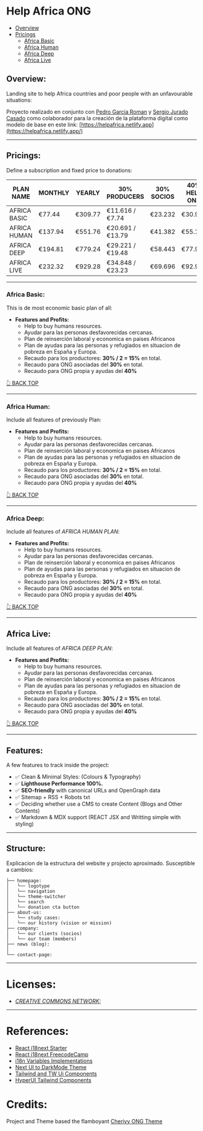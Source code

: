 # Help Africa ONG

-   [Overview](#overview)
-   [Pricings](#pricings)
    -   [Africa Basic](#africa-basic)
    -   [Africa Human](#africa-human)
    -   [Africa Deep](#africa-deep)
    -   [Africa Live](#africa-live)

## Overview:

Landing site to help Africa countries and poor people with an unfavourable situations:

Proyecto realizado en conjunto con [Pedro Garcia Roman](http://pedrogarcia.gq/) y [Sergio Jurado Casado](https://github.com/senseijurado/07-helpafrica-astro) como colaborador para la creación de la plataforma digital como modelo de base en este link: [https://helpafrica.netlify.app](https://helpafrica.netlify.app/)

---

## Pricings:

Define a subscription and fixed price to donations:

| PLAN NAME    | MONTHLY | YEARLY  | 30% PRODUCERS    | 30% SOCIOS | 40% HELP ONG |
| ------------ | ------- | ------- | ---------------- | ---------- | ------------ |
| AFRICA BASIC | €77.44  | €309.77 | €11.616 / €7.74  | €23.232    | €30.976      |
| AFRICA HUMAN | €137.94 | €551.76 | €20.691 / €13.79 | €41.382    | €55.176      |
| AFRICA DEEP  | €194.81 | €779.24 | €29.221 / €19.48 | €58.443    | €77.924      |
| AFRICA LIVE  | €232.32 | €929.28 | €34.848 / €23.23 | €69.696    | €92.928      |

---

### Africa Basic:

This is de most economic basic plan of all:

-   **Features and Profits:**
    -   Help to buy humans resources.
    -   Ayudar para las personas desfavorecidas cercanas.
    -   Plan de reinserción laboral y economica en paises Africanos
    -   Plan de ayudas para las personas y refugiados en situacion de pobreza en España y Europa.
    -   Recaudo para los productores: **30% / 2 = 15%** en total.
    -   Recaudo para ONG asociadas del **30%** en total.
    -   Recaudo para ONG propia y ayudas del **40%**

[👆 BACK TOP](#pricings)

---

### Africa Human:

Include all features of previously Plan:

-   **Features and Profits:**
    -   Help to buy humans resources.
    -   Ayudar para las personas desfavorecidas cercanas.
    -   Plan de reinserción laboral y economica en paises Africanos
    -   Plan de ayudas para las personas y refugiados en situacion de pobreza en España y Europa.
    -   Recaudo para los productores: **30% / 2 = 15%** en total.
    -   Recaudo para ONG asociadas del **30%** en total.
    -   Recaudo para ONG propia y ayudas del **40%**

[👆 BACK TOP](#pricings)

---

### Africa Deep:

Include all features of _AFRICA HUMAN PLAN_:

-   **Features and Profits:**
    -   Help to buy humans resources.
    -   Ayudar para las personas desfavorecidas cercanas.
    -   Plan de reinserción laboral y economica en paises Africanos
    -   Plan de ayudas para las personas y refugiados en situacion de pobreza en España y Europa.
    -   Recaudo para los productores: **30% / 2 = 15%** en total.
    -   Recaudo para ONG asociadas del **30%** en total.
    -   Recaudo para ONG propia y ayudas del **40%**

[👆 BACK TOP](#pricings)

---

## Africa Live:

Include all features of _AFRICA DEEP PLAN_:

-   **Features and Profits:**
    -   Help to buy humans resources.
    -   Ayudar para las personas desfavorecidas cercanas.
    -   Plan de reinserción laboral y economica en paises Africanos
    -   Plan de ayudas para las personas y refugiados en situacion de pobreza en España y Europa.
    -   Recaudo para los productores: **30% / 2 = 15%** en total.
    -   Recaudo para ONG asociadas del **30%** en total.
    -   Recaudo para ONG propia y ayudas del **40%**

[👆 BACK TOP](#pricings)

---

## Features:

A few features to track inside the project:

-   ✅ Clean & Minimal Styles: (Colours & Typography)
-   ✅ **Lighthouse Performance 100%.**
-   ✅ **SEO-friendly** with canonical URLs and OpenGraph data
-   ✅ Sitemap + RSS + Robots txt
-   ✅ Deciding whether use a CMS to create Content (Blogs and Other Contents)
-   ✅ Markdown & MDX support (REACT JSX and Writting simple with styling)

---

## Structure:

Explicacion de la estructura del website y projecto aproximado. Susceptible a cambios:

```
├── homepage:
│   └── logotype
│   └── navigation
│   └── theme-switcher
│   └── search
│   └── donation cta button
├── about-us:
│   └── study cases:
│   └── our history (vision or mission)
├── company:
│   └── our clients (socios)
│   └── our team (members)
├── news (blog):
│
└── contact-page:
```

---

# Licenses:

-   [_CREATIVE COMMONS NETWORK:_](https://creativecommons.org/)

---

# References:

-   [React i18next Starter](https://github.com/Ibaslogic/react_i18next_starter)
-   [React i18next FreecodeCamp](https://www.freecodecamp.org/news/how-to-add-localization-to-your-react-app/)
-   [i18n Variables Implementations](https://stackoverflow.com/questions/44635584/react-intl-how-to-switch-locale-and-messages-from-variable)
-   [Next UI to DarkMode Theme](https://nextui.org/docs/theme/dark-mode)
-   [Tailwind and TW Ui Components](https://tailwindcss.com/)
-   [HyperUI Tailwind Components](https://www.hyperui.dev/)

# Credits:

Project and Theme based the flamboyant [Cherivy ONG Theme](https://helpafrica.netlify.app/)
